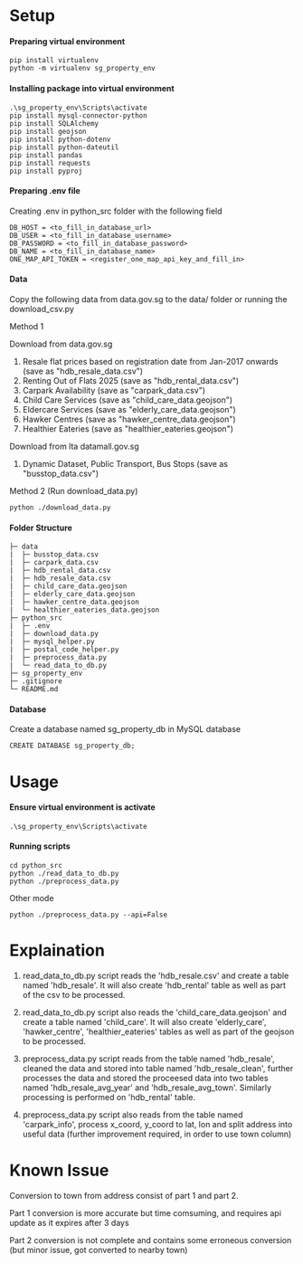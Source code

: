 # Setup
#### Preparing virtual environment
```
pip install virtualenv
python -m virtualenv sg_property_env
```

#### Installing package into virtual environment
```
.\sg_property_env\Scripts\activate
pip install mysql-connector-python
pip install SQLAlchemy
pip install geojson 
pip install python-dotenv
pip install python-dateutil
pip install pandas
pip install requests
pip install pyproj
```

#### Preparing .env file
Creating .env in python_src folder with the following field
```
DB_HOST = <to_fill_in_database_url>
DB_USER = <to_fill_in_database_username>
DB_PASSWORD = <to_fill_in_database_password>
DB_NAME = <to_fill_in_database_name>
ONE_MAP_API_TOKEN = <register_one_map_api_key_and_fill_in>
```

#### Data
Copy the following data from data.gov.sg to the data/ folder or running the download_csv.py

Method 1 

Download from data.gov.sg
1. Resale flat prices based on registration date from Jan-2017 onwards (save as "hdb_resale_data.csv")
2. Renting Out of Flats 2025 (save as "hdb_rental_data.csv")
3. Carpark Availability (save as "carpark_data.csv")
4. Child Care Services (save as "child_care_data.geojson")
5. Eldercare Services (save as "elderly_care_data.geojson")
6. Hawker Centres (save as "hawker_centre_data.geojson")
7. Healthier Eateries (save as "healthier_eateries.geojson")

Download from lta datamall.gov.sg
1. Dynamic Dataset, Public Transport, Bus Stops (save as "busstop_data.csv")

Method 2 (Run download_data.py)
```
python ./download_data.py
```

#### Folder Structure
```
├─ data
|  ├─ busstop_data.csv
|  ├─ carpark_data.csv
|  ├─ hdb_rental_data.csv
|  ├─ hdb_resale_data.csv
|  ├─ child_care_data.geojson
|  ├─ elderly_care_data.geojson
|  ├─ hawker_centre_data.geojson
|  └─ healthier_eateries_data.geojson
├─ python_src
|  ├─ .env
|  ├─ download_data.py
|  ├─ mysql_helper.py
|  ├─ postal_code_helper.py
|  ├─ preprocess_data.py
|  └─ read_data_to_db.py
├─ sg_property_env
├─ .gitignore
└─ README.md
```

#### Database
Create a database named sg_property_db in MySQL database
```
CREATE DATABASE sg_property_db;
```

# Usage
#### Ensure virtual environment is activate
```
.\sg_property_env\Scripts\activate
```

#### Running scripts
```
cd python_src
python ./read_data_to_db.py
python ./preprocess_data.py
```

Other mode
```
python ./preprocess_data.py --api=False
```
# Explaination

1. read_data_to_db.py script reads the 'hdb_resale.csv' and create a table named 'hdb_resale'. It will also create 'hdb_rental' table as well as part of the csv to be processed.

2. read_data_to_db.py script also reads the 'child_care_data.geojson' and create a table named 'child_care'. It will also create 'elderly_care', 'hawker_centre', 'healthier_eateries' tables as well as part of the geojson to be processed.

3. preprocess_data.py script reads from the table named 'hdb_resale', cleaned the data and stored into table named 'hdb_resale_clean', further processes the data and stored the proceesed data into two tables named 'hdb_resale_avg_year' and 'hdb_resale_avg_town'. Similarly processing is performed on 'hdb_rental' table.

4. preprocess_data.py script also reads from the table named 'carpark_info', process x_coord, y_coord to lat, lon and split address into useful data (further improvement required, in order to use town column)

# Known Issue
Conversion to town from address consist of part 1 and part 2. 

Part 1 conversion is more accurate but time comsuming, and requires api update as it expires after 3 days

Part 2 conversion is not complete and contains some erroneous conversion (but minor issue, got converted to nearby town)
